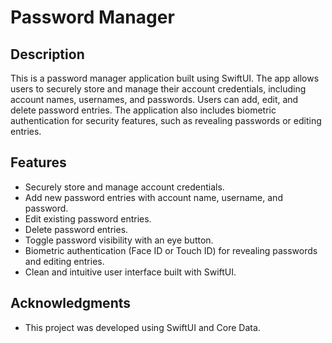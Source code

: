 # Password Manager

## Description

This is a password manager application built using SwiftUI. The app allows users to securely store and manage their account credentials, including account names, usernames, and passwords. Users can add, edit, and delete password entries. The application also includes biometric authentication for security features, such as revealing passwords or editing entries.

## Features

- Securely store and manage account credentials.
- Add new password entries with account name, username, and password.
- Edit existing password entries.
- Delete password entries.
- Toggle password visibility with an eye button.
- Biometric authentication (Face ID or Touch ID) for revealing passwords and editing entries.
- Clean and intuitive user interface built with SwiftUI.

## Acknowledgments

- This project was developed using SwiftUI and Core Data.
